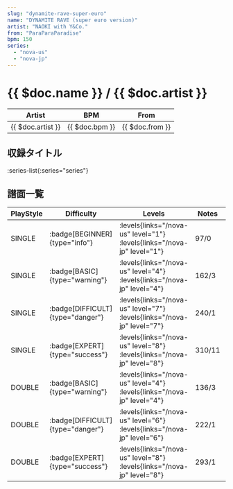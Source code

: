 ```yaml
---
slug: "dynamite-rave-super-euro"
name: "DYNAMITE RAVE (super euro version)"
artist: "NAOKI with Y&Co."
from: "ParaParaParadise"
bpm: 150
series:
  - "nova-us"
  - "nova-jp"
---
```


# {{ $doc.name }} / {{ $doc.artist }}

|Artist|BPM|From|
|------|---|----|
|{{ $doc.artist }}|{{ $doc.bpm }}|{{ $doc.from }}|

## 収録タイトル

:series-list{:series="series"}

## 譜面一覧

|PlayStyle|Difficulty|Levels|Notes|Movie|
|---------|----------|------|-----|-----|
|SINGLE| :badge[BEGINNER]{type="info"}| :levels{links="/nova-us" level="1"} :levels{links="/nova-jp" level="1"}|97/0||
|SINGLE| :badge[BASIC]{type="warning"}| :levels{links="/nova-us" level="4"} :levels{links="/nova-jp" level="4"}|162/3||
|SINGLE| :badge[DIFFICULT]{type="danger"}| :levels{links="/nova-us" level="7"} :levels{links="/nova-jp" level="7"}|240/1||
|SINGLE| :badge[EXPERT]{type="success"}| :levels{links="/nova-us" level="8"} :levels{links="/nova-jp" level="8"}|310/11||
|DOUBLE| :badge[BASIC]{type="warning"}| :levels{links="/nova-us" level="4"} :levels{links="/nova-jp" level="4"}|136/3||
|DOUBLE| :badge[DIFFICULT]{type="danger"}| :levels{links="/nova-us" level="6"} :levels{links="/nova-jp" level="6"}|222/1||
|DOUBLE| :badge[EXPERT]{type="success"}| :levels{links="/nova-us" level="8"} :levels{links="/nova-jp" level="8"}|293/1||
